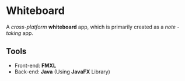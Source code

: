 # Whiteboard

A *cross-platform* **whiteboard** app, which is primarily created as a *note - taking* app.

## Tools

- Front-end: **FMXL**
- Back-end: **Java** (Using **JavaFX** Library)